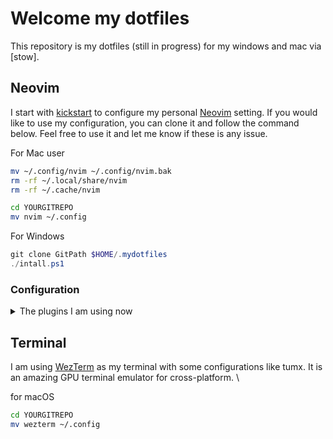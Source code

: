 # Welcome my dotfiles
This repository is my dotfiles (still in progress) for my windows and mac via [stow].

## Neovim

I start with [kickstart] to configure my personal [Neovim] setting. If you would like to use my configuration, you can
clone it and follow the command below. Feel free to use it and let me know if these is any issue.

For Mac user
```bash
mv ~/.config/nvim ~/.config/nvim.bak
rm -rf ~/.local/share/nvim
rm -rf ~/.cache/nvim

cd YOURGITREPO
mv nvim ~/.config
```

For Windows

```PowerShell
git clone GitPath $HOME/.mydotfiles
./intall.ps1
```

### Configuration

<details><summary>The plugins I am using now </summary>

- [lazy.nvim](https://github.com/folke/lazy.nvim)

Parsing

- [treesitter](https://github.com/nvim-treesitter/nvim-treesitter)

LSP and Autocompletion

- [lspconfig](https://github.com/neovim/nvim-lspconfig)
- [mason](https://github.com/williamboman/mason.nvim)
- [mason-lspconfig](https://github.com/williamboman/mason-lspconfig.nvim)
- [lspsaga](https://github.com/glepnir/lspsaga.nvim)
- [nvim-cmp](https://github.com/hrsh7th/nvim-cmp)
- [none-ls](https://github.com/nvimtools/none-ls.nvim)

Java LSP

- [jdtls](https://github.com/mfussenegger/nvim-jdtls)

Debugging

- [nvim-dap](https://github.com/mfussenegger/nvim-dap)
- [nvim-dap-go](https://github.com/leoluz/nvim-dap-go)

Navigation

- [telescope](https://github.com/nvim-telescope/telescope.nvim)
- [nvim-tree](https://github.com/nvim-tree/nvim-tree.lua)

Editor tool and Git

- [comment.nvim](https://github.com/numToStr/Comment.nvim)
- [copilot](https://github.com/zbirenbaum/copilot.lua)
- [gitsigns](https://github.com/lewis6991/gitsigns.nvim)

UI

- [lualine](https://github.com/nvim-lualine/lualine.nvim)
- [trouble](https://github.com/folke/trouble.nvim)

</details>

[kickstart]: https://github.com/nvim-lua/kickstart.nvim
[Neovim]: https://neovim.io/

## Terminal

I am using [WezTerm](https://wezfurlong.org/wezterm/) as my terminal with some configurations like tumx.
It is an amazing GPU terminal emulator for cross-platform. \

for macOS
```bash
cd YOURGITREPO
mv wezterm ~/.config
```
